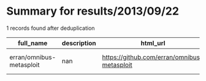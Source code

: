 
# Summary for results/2013/09/22
    
1 records found after deduplication

| full_name | description | html_url | matched_list | matched_count | pushed_at | size | stargazers_count | language | forks_count | vul_ids |
|--------------------------|---------------|---------------------------------------------|----------------------------------|-----------------|---------------------------|--------|--------------------|------------|---------------|-----------|
| erran/omnibus-metasploit | nan | https://github.com/erran/omnibus-metasploit | ['metasploit module OR payload'] | 1 | 2013-09-22 02:03:09+00:00 | 128 | 1 | Ruby | 0 | [] |
